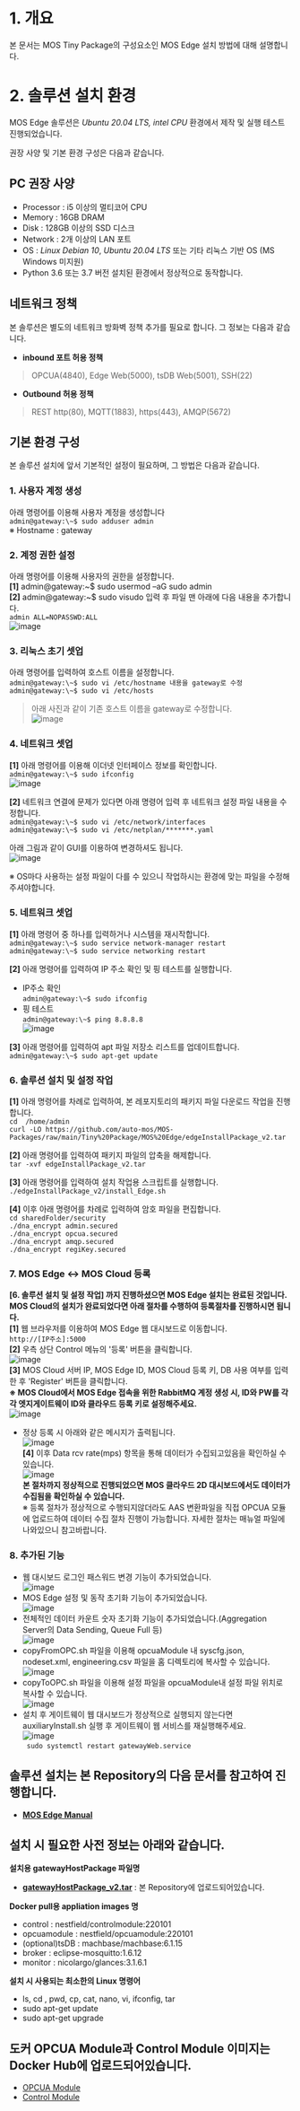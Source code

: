 # 1. 개요  
본 문서는 MOS Tiny Package의 구성요소인 MOS Edge 설치 방법에 대해 설명합니다.  

# 2. 솔루션 설치 환경  
MOS Edge 솔루션은 *Ubuntu 20.04 LTS, intel CPU* 환경에서 제작 및 실행 테스트 진행되었습니다.  

권장 사양 및 기본 환경 구성은 다음과 같습니다.  
  
## PC 권장 사양  
* Processor : i5 이상의 멀티코어 CPU  
* Memory : 16GB DRAM  
* Disk : 128GB 이상의 SSD 디스크  
* Network : 2개 이상의 LAN 포트  
* OS : *Linux Debian 10*, *Ubuntu 20.04 LTS* 또는 기타 리눅스 기반 OS (MS Windows 미지원)  
* Python 3.6 또는 3.7 버전 설치된 환경에서 정상적으로 동작합니다.  
  
## 네트워크 정책  
본 솔루션은 별도의 네트워크 방화벽 정책 추가를 필요로 합니다. 그 정보는 다음과 같습니다.  
* **inbound 포트 허용 정책**  
> OPCUA(4840), Edge Web(5000), tsDB Web(5001), SSH(22)  
* **Outbound 허용 정책**    
> REST http(80), MQTT(1883), https(443), AMQP(5672)  
  
## 기본 환경 구성  
본 솔루션 설치에 앞서 기본적인 설정이 필요하며, 그 방법은 다음과 같습니다.  
  
### 1. 사용자 계정 생성  
아래 명령어를 이용해 사용자 계정을 생성합니다  
```admin@gateway:\~$ sudo adduser admin```  
  ※ Hostname : gateway  
  
### 2. 계정 권한 설정  
아래 명령어를 이용해 사용자의 권한을 설정합니다.  
**[1]** admin@gateway:\~$ sudo usermod –aG sudo admin  
**[2]** admin@gateway:\~$ sudo visudo 입력 후 파일 맨 아래에 다음 내용을 추가합니다.  
```admin ALL=NOPASSWD:ALL```  
![image](https://github.com/auto-mos/MOS-Packages/assets/114371609/3d70184c-8461-478d-bdab-6e35122b9f8d)  
  
### 3. 리눅스 초기 셋업  
아래 명령어를 입력하여 호스트 이름을 설정합니다.  
```admin@gateway:\~$ sudo vi /etc/hostname 내용을 gateway로 수정```  
```admin@gateway:\~$ sudo vi /etc/hosts```  
> 아래 사진과 같이 기존 호스트 이름을 gateway로 수정합니다.  
![image](https://github.com/auto-mos/MOS-Packages/assets/114371609/358653c1-710c-41ad-a9ac-a66c114329d0)  
  
### 4. 네트워크 셋업  
**[1]** 아래 명령어를 이용해 이더넷 인터페이스 정보를 확인합니다.  
```admin@gateway:\~$ sudo ifconfig```  
![image](https://github.com/auto-mos/MOS-Packages/assets/114371609/4dde7c19-3f8c-4587-b073-53ab46dbe190)

**[2]** 네트워크 연결에 문제가 있다면 아래 명령어 입력 후 네트워크 설정 파일 내용을 수정합니다.  
```admin@gateway:\~$ sudo vi /etc/network/interfaces```  
```admin@gateway:\~$ sudo vi /etc/netplan/*******.yaml```  
  
아래 그림과 같이 GUI를 이용하여 변경하셔도 됩니다.  
![image](https://github.com/auto-mos/MOS-Packages/assets/114371609/5a3447f1-6323-48fe-b00f-5f0010586605)

※ OS마다 사용하는 설정 파일이 다를 수 있으니 작업하시는 환경에 맞는 파일을 수정해주셔야합니다.  
  
### 5. 네트워크 셋업  
**[1]** 아래 명령어 중 하나를 입력하거나 시스템을 재시작합니다.  
```admin@gateway:\~$ sudo service network-manager restart```  
```admin@gateway:\~$ sudo service networking restart```  

**[2]** 아래 명령어를 입력하여 IP 주소 확인 및 핑 테스트를 실행합니다.  
* IP주소 확인  
```admin@gateway:\~$ sudo ifconfig```  
* 핑 테스트  
```admin@gateway:\~$ ping 8.8.8.8```  
![image](https://github.com/auto-mos/MOS-Packages/assets/114371609/326fa7f8-a5de-4178-9080-3fb561eb3f4f)  

**[3]** 아래 명령어를 입력하여 apt 파일 저장소 리스트를 업데이트합니다.  
```admin@gateway:\~$ sudo apt-get update```  

### 6. 솔루션 설치 및 설정 작업  
**[1]** 아래 명령어를 차례로 입력하여, 본 레포지토리의 패키지 파일 다운로드 작업을 진행합니다.  
```cd  /home/admin```  
```curl -LO https://github.com/auto-mos/MOS-Packages/raw/main/Tiny%20Package/MOS%20Edge/edgeInstallPackage_v2.tar```  

**[2]** 아래 명령어를 입력하여 패키지 파일의 압축을 해제합니다.  
```tar -xvf edgeInstallPackage_v2.tar```  

**[3]** 아래 명령어를 입력하여 설치 작업용 스크립트를 실행합니다.  
``` ./edgeInstallPackage_v2/install_Edge.sh ```  

**[4]** 이후 아래 명령어를 차례로 입력하여 암호 파일을 편집합니다.  
```cd sharedFolder/security```  
```./dna_encrypt admin.secured```  
```./dna_encrypt opcua.secured```  
```./dna_encrypt amqp.secured```  
```./dna_encrypt regiKey.secured```  

### 7. MOS Edge ↔ MOS Cloud 등록  
**\[6. 솔루션 설치 및 설정 작업\] 까지 진행하셨으면 MOS Edge 설치는 완료된 것입니다.**  
**MOS Cloud의 설치가 완료되었다면 아래 절차를 수행하여 등록절차를 진행하시면 됩니다.**  
**[1]** 웹 브라우저를 이용하여 MOS Edge 웹 대시보드로 이동합니다.  
```http://[IP주소]:5000```  
**[2]** 우측 상단 Control 메뉴의 '등록' 버튼을 클릭합니다.  
![image](https://user-images.githubusercontent.com/82207645/161478661-582eecb4-172d-410e-9e75-a4374b73ffac.png)  
**[3]** MOS Cloud 서버 IP, MOS Edge ID, MOS Cloud 등록 키, DB 사용 여부를 입력한 후 'Register' 버튼을 클릭합니다.  
__※ MOS Cloud에서 MOS Edge 접속을 위한 RabbitMQ 계정 생성 시, ID와 PW를 각각 엣지게이트웨이 ID와 클라우드 등록 키로 설정해주세요.__  
![image](https://user-images.githubusercontent.com/82207645/161464501-c5ca8b7e-af73-4079-b426-dedfd9ce7e7e.png)  
- 정상 등록 시 아래와 같은 메시지가 출력됩니다.  
![image](https://user-images.githubusercontent.com/82207645/161473940-6c72ccd8-8a88-4223-9038-552e03054de9.png)  
**[4]** 이후 Data rcv rate(mps) 항목을 통해 데이터가 수집되고있음을 확인하실 수 있습니다.  
![image](https://user-images.githubusercontent.com/82207645/161475597-5a4a63f9-2c4d-43f2-937a-738ce6fbac3c.png)  
**본 절차까지 정상적으로 진행되었으면 MOS 클라우드 2D 대시보드에서도 데이터가 수집됨을 확인하실 수 있습니다.**  
※ 등록 절차가 정상적으로 수행되지않더라도 AAS 변환파일을 직접 OPCUA 모듈에 업로드하여 데이터 수집 절차 진행이 가능합니다. 자세한 절차는 매뉴얼 파일에 나와있으니 참고바랍니다.  


### 8. 추가된 기능  
- 웹 대시보드 로그인 패스워드 변경 기능이 추가되었습니다.  
![image](https://user-images.githubusercontent.com/82207645/161477117-364cfe60-76ab-4cb2-ac12-ea92e9a371c5.png)  
- MOS Edge 설정 및 동작 초기화 기능이 추가되었습니다.  
![image](https://user-images.githubusercontent.com/82207645/161477288-10a0761b-a565-417f-87f7-0119d40c17db.png)  
- 전체적인 데이터 카운트 숫자 초기화 기능이 추가되었습니다.(Aggregation Server의 Data Sending, Queue Full 등)  
![image](https://user-images.githubusercontent.com/82207645/161477420-f45a7d49-0313-4606-8e67-3f14eb3d496d.png)  
- copyFromOPC.sh 파일을 이용해 opcuaModule 내 syscfg.json, nodeset.xml, engineering.csv 파일을 홈 디렉토리에 복사할 수 있습니다.  
![image](https://user-images.githubusercontent.com/82207645/210957031-69780b10-76b0-4998-9773-e1345560a0bd.png)  
- copyToOPC.sh 파일을 이용해 설정 파일을 opcuaModule내 설정 파일 위치로 복사할 수 있습니다.  
![image](https://user-images.githubusercontent.com/82207645/210957272-8cd152da-5000-45bd-bfe9-1a4e6fb30ad0.png)  
- 설치 후 게이트웨이 웹 대시보드가 정상적으로 실행되지 않는다면 auxiliaryInstall.sh 실행 후 게이트웨이 웹 서비스를 재실행해주세요.  
![image](https://user-images.githubusercontent.com/82207645/210957839-91f731f9-ff0a-470e-a8e7-5fb6c7bf92a3.png)  
``` sudo systemctl restart gatewayWeb.service```  

## 솔루션 설치는 본 Repository의 다음 문서를 참고하여 진행합니다.  
* [**MOS Edge Manual**](https://github.com/auto-mos/MOS-Packages/blob/main/Tiny%20Package/MOS%20Edge/MOS%20Edge%20Manual.pdf)  
## 설치 시 필요한 사전 정보는 아래와 같습니다.  
**설치용 gatewayHostPackage 파일명**  
* [**gatewayHostPackage_v2.tar**](https://github.com/auto-mos/MOS-Packages/blob/main/Tiny%20Package/MOS%20Edge/gatewayHostPackage_v2.tar) : 본 Repository에 업로드되어있습니다.  
  
**Docker pull용 appliation images 명**  
* control    	:	nestfield/controlmodule:220101  
* opcuamodule	:	nestfield/opcuamodule:220101  
* (optional)tsDB	    	:	machbase/machbase:6.1.15  
* broker	  	:	eclipse-mosquitto:1.6.12  
* monitor 		:	nicolargo/glances:3.1.6.1   
  
**설치 시 사용되는 최소한의 Linux 명령어**  
* ls, cd , pwd, cp, cat, nano, vi, ifconfig, tar  
* sudo apt-get update  
* sudo apt-get upgrade  
  
## 도커 OPCUA Module과 Control Module 이미지는 Docker Hub에 업로드되어있습니다.   
* [OPCUA Module](https://hub.docker.com/repository/docker/nestfield/opcuamodule)  
* [Control Module](https://hub.docker.com/repository/docker/nestfield/controlmodule)  
